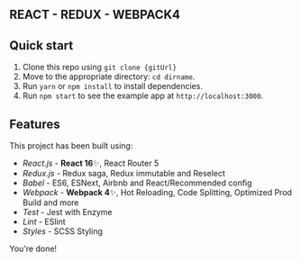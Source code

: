 ## REACT - REDUX - WEBPACK4

## Quick start

1. Clone this repo using `git clone {gitUrl}`
2. Move to the appropriate directory: `cd dirname`.<br />
3. Run `yarn` or `npm install` to install dependencies.<br />
4. Run `npm start` to see the example app at `http://localhost:3000`.

## Features

This project has been built using:

- _React.js_ - **React 16**✨, React Router 5
- _Redux.js_ - Redux saga, Redux immutable and Reselect
- _Babel_ - ES6, ESNext, Airbnb and React/Recommended config
- _Webpack_ - **Webpack 4**✨, Hot Reloading, Code Splitting, Optimized Prod Build and more
- _Test_ - Jest with Enzyme
- _Lint_ - ESlint
- _Styles_ - SCSS Styling

You're done!

